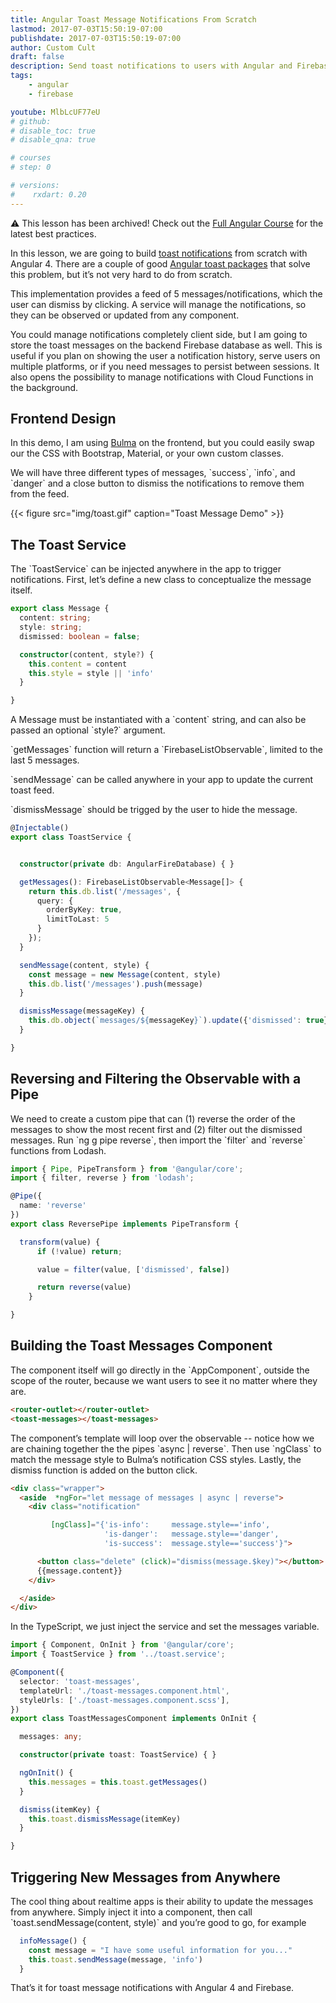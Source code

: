```yaml
---
title: Angular Toast Message Notifications From Scratch
lastmod: 2017-07-03T15:50:19-07:00
publishdate: 2017-07-03T15:50:19-07:00
author: Custom Cult
draft: false
description: Send toast notifications to users with Angular and Firebase.
tags: 
    - angular
    - firebase

youtube: MlbLcUF77eU
# github: 
# disable_toc: true
# disable_qna: true

# courses
# step: 0

# versions:
#    rxdart: 0.20
---
```


⚠️ This lesson has been archived! Check out the [Full Angular Course](/courses/angular) for the latest best practices. 

<p>In this lesson, we are going to build <a href="https://ux.stackexchange.com/questions/11998/what-is-a-toast-notification">toast notifications</a> from scratch with Angular 4. There are a couple of good <a href="https://www.npmjs.com/package/angular2-toaster">Angular toast packages</a> that solve this problem, but it’s not very hard to do from scratch. </p>

<p>This implementation provides a feed of 5 messages/notifications, which the user can dismiss by clicking. A service will manage the notifications, so they can be observed or updated from any component. </p>

<p>You could manage notifications completely client side, but I am going to store the toast messages on the backend Firebase database as well. This is useful if you plan on showing the user a notification history, serve users on multiple platforms, or if you need messages to persist between sessions. It also opens the possibility to manage notifications with Cloud Functions in the background.</p>

## Frontend Design

<p>In this demo, I am using <a href="http://bulma.io/documentation/elements/notification/">Bulma</a> on the frontend, but you could easily swap our the CSS with Bootstrap, Material, or your own custom classes. </p>

<p>We will have three different types of messages, `success`, `info`, and `danger` and a close button to dismiss the notifications to remove them from the feed. </p>

{{< figure src="img/toast.gif" caption="Toast Message Demo" >}}

## The Toast Service

<p>The `ToastService` can be injected anywhere in the app to trigger notifications. First, let’s define a new class to conceptualize the message itself.</p>

```typescript
export class Message {
  content: string;
  style: string;
  dismissed: boolean = false;

  constructor(content, style?) {
    this.content = content
    this.style = style || 'info'
  }

}
```

<p>A Message must be instantiated with a `content` string, and can also be passed an optional `style?` argument. </p>

<p>`getMessages` function will return a `FirebaseListObservable`, limited to the last 5 messages. </p>

<p>`sendMessage` can be called anywhere in your app to update the current toast feed. </p>

<p>`dismissMessage` should be trigged by the user to hide the message.</p>

```typescript
@Injectable()
export class ToastService {


  constructor(private db: AngularFireDatabase) { }

  getMessages(): FirebaseListObservable<Message[]> {
    return this.db.list('/messages', {
      query: {
        orderByKey: true,
        limitToLast: 5
      }
    });
  }

  sendMessage(content, style) {
    const message = new Message(content, style)
    this.db.list('/messages').push(message)
  }

  dismissMessage(messageKey) {
    this.db.object(`messages/${messageKey}`).update({'dismissed': true})
  }

}
```

## Reversing and Filtering the Observable with a Pipe

<p>We need to create a custom pipe that can (1) reverse the order of the messages to show the most recent first and (2) filter out the dismissed messages. Run `ng g pipe reverse`, then import the `filter` and `reverse` functions from Lodash. </p>


```typescript
import { Pipe, PipeTransform } from '@angular/core';
import { filter, reverse } from 'lodash';

@Pipe({
  name: 'reverse'
})
export class ReversePipe implements PipeTransform {

  transform(value) {
      if (!value) return;

      value = filter(value, ['dismissed', false])

      return reverse(value)
    }

}
```

## Building the Toast Messages Component

<p>The component itself will go directly in the `AppComponent`, outside the scope of the router, because we want users to see it no matter where they are. </p>

```html
<router-outlet></router-outlet>
<toast-messages></toast-messages>
```

<p>The component’s template will loop over the observable -- notice how we are chaining together the the pipes `async | reverse`. Then use `ngClass` to match the message style to Bulma’s notification CSS styles. Lastly, the dismiss function is added on the button click. </p>

```html
<div class="wrapper">
  <aside  *ngFor="let message of messages | async | reverse">
    <div class="notification"

         [ngClass]="{'is-info':     message.style=='info',
                     'is-danger':   message.style=='danger',
                     'is-success':  message.style=='success'}">

      <button class="delete" (click)="dismiss(message.$key)"></button>
      {{message.content}}
    </div>

  </aside>
</div>
```

<p>In the TypeScript, we just inject the service and set the messages variable. </p>

```typescript
import { Component, OnInit } from '@angular/core';
import { ToastService } from '../toast.service';

@Component({
  selector: 'toast-messages',
  templateUrl: './toast-messages.component.html',
  styleUrls: ['./toast-messages.component.scss'],
})
export class ToastMessagesComponent implements OnInit {

  messages: any;

  constructor(private toast: ToastService) { }

  ngOnInit() {
    this.messages = this.toast.getMessages()
  }

  dismiss(itemKey) {
    this.toast.dismissMessage(itemKey)
  }

}
```

## Triggering New Messages from Anywhere

<p>The cool thing about  realtime apps is their ability to update the messages from anywhere. Simply inject it into a component, then call `toast.sendMessage(content, style)` and you’re good to go, for example</p>


```typescript
  infoMessage() {
    const message = "I have some useful information for you..."
    this.toast.sendMessage(message, 'info')
  }
```

<p>That’s it for toast message notifications with Angular 4 and Firebase. </p>